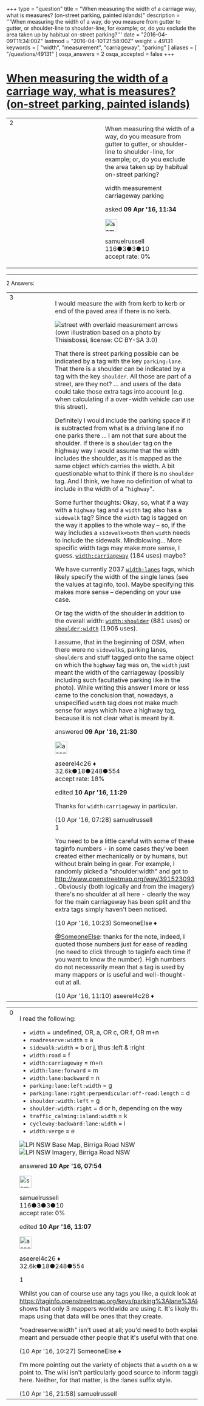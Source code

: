 +++
type = "question"
title = "When measuring the width of a carriage way, what is measures?  (on-street parking, painted islands)"
description = '''When measuring the width of a way, do you measure from gutter to gutter, or shoulder-line to shoulder-line, for example; or, do you exclude the area taken up by habitual on-street parking?'''
date = "2016-04-09T11:34:00Z"
lastmod = "2016-04-10T21:58:00Z"
weight = 49131
keywords = [ "width", "measurement", "carriageway", "parking" ]
aliases = [ "/questions/49131" ]
osqa_answers = 2
osqa_accepted = false
+++

<div class="headNormal">

# [When measuring the width of a carriage way, what is measures? (on-street parking, painted islands)](/questions/49131/when-measuring-the-width-of-a-carriage-way-what-is-measures-on-street-parking-painted-islands)

</div>

<div id="main-body">

<div id="askform">

<table id="question-table" style="width:100%;">
<colgroup>
<col style="width: 50%" />
<col style="width: 50%" />
</colgroup>
<tbody>
<tr>
<td style="width: 30px; vertical-align: top"><div class="vote-buttons">
<span id="post-49131-upvote" class="ajax-command post-vote up" rel="nofollow" title="I like this post (click again to cancel)"> </span>
<div id="post-49131-score" class="post-score" title="current number of votes">
2
</div>
<span id="post-49131-downvote" class="ajax-command post-vote down" rel="nofollow" title="I dont like this post (click again to cancel)"> </span> <span id="favorite-mark" class="ajax-command favorite-mark" rel="nofollow" title="mark/unmark this question as favorite (click again to cancel)"> </span>
<div id="favorite-count" class="favorite-count">
&#10;</div>
</div></td>
<td><div id="item-right">
<div class="question-body">
<p>When measuring the width of a way, do you measure from gutter to gutter, or shoulder-line to shoulder-line, for example; or, do you exclude the area taken up by habitual on-street parking?</p>
</div>
<div id="question-tags" class="tags-container tags">
<span class="post-tag tag-link-width" rel="tag" title="see questions tagged &#39;width&#39;">width</span> <span class="post-tag tag-link-measurement" rel="tag" title="see questions tagged &#39;measurement&#39;">measurement</span> <span class="post-tag tag-link-carriageway" rel="tag" title="see questions tagged &#39;carriageway&#39;">carriageway</span> <span class="post-tag tag-link-parking" rel="tag" title="see questions tagged &#39;parking&#39;">parking</span>
</div>
<div id="question-controls" class="post-controls">
&#10;</div>
<div class="post-update-info-container">
<div class="post-update-info post-update-info-user">
<p>asked <strong>09 Apr '16, 11:34</strong></p>
<img src="https://secure.gravatar.com/avatar/f31a532b1c1cfe1c45a34ef352ffac51?s=32&amp;d=identicon&amp;r=g" class="gravatar" width="32" height="32" alt="samuelrussell&#39;s gravatar image" />
<p><span>samuelrussell</span><br />
<span class="score" title="116 reputation points">116</span><span title="3 badges"><span class="badge1">●</span><span class="badgecount">3</span></span><span title="3 badges"><span class="silver">●</span><span class="badgecount">3</span></span><span title="10 badges"><span class="bronze">●</span><span class="badgecount">10</span></span><br />
<span class="accept_rate" title="Rate of the user&#39;s accepted answers">accept rate:</span> <span title="samuelrussell has no accepted answers">0%</span></p>
</div>
</div>
<div id="comments-container-49131" class="comments-container">
&#10;</div>
<div id="comment-tools-49131" class="comment-tools">
&#10;</div>
<div class="clear">
&#10;</div>
<div id="comment-49131-form-container" class="comment-form-container">
&#10;</div>
<div class="clear">
&#10;</div>
</div></td>
</tr>
</tbody>
</table>

------------------------------------------------------------------------

<div class="tabBar">

<span id="sort-top"></span>

<div class="headQuestions">

2 Answers:

</div>

</div>

<span id="49134"></span>

<div id="answer-container-49134" class="answer">

<table style="width:100%;">
<colgroup>
<col style="width: 50%" />
<col style="width: 50%" />
</colgroup>
<tbody>
<tr>
<td style="width: 30px; vertical-align: top"><div class="vote-buttons">
<span id="post-49134-upvote" class="ajax-command post-vote up" rel="nofollow" title="I like this post (click again to cancel)"> </span>
<div id="post-49134-score" class="post-score" title="current number of votes">
3
</div>
<span id="post-49134-downvote" class="ajax-command post-vote down" rel="nofollow" title="I dont like this post (click again to cancel)"> </span>
</div></td>
<td><div class="item-right">
<div class="answer-body">
<p>I would measure the with from kerb to kerb or end of the paved area if there is no kerb.</p>
<p><span><img src="//wiki.openstreetmap.org/w/images/thumb/1/16/Width_at_6044_-_Meiringen_-_Kirchgasse.jpg/500px-Width_at_6044_-_Meiringen_-_Kirchgasse.jpg" alt="street with overlaid measurement arrows" /></span><br />
<span class="small">(own illustration based on a photo by Thisisbossi, license: <span>CC BY-SA 3.0</span>)</span></p>
<p>That there is street parking possible can be indicated by a tag with the key <span><code>parking:lane</code></span>. That there is a shoulder can be indicated by a tag with the key <span><code>shoulder</code></span>. All those are part of a street, are they not? … and users of the data could take those extra tags into account (e.g. when calculating if a over-width vehicle can use this street).</p>
<p>Definitely I would include the parking space if it is subtracted from what is a driving lane if no one parks there ... I am not that sure about the shoulder. If there is a <code>shoulder</code> tag on the highway way I would assume that the width includes the shoulder, as it is mapped as the same object which carries the width. A bit questionable what to think if there is no <code>shoulder</code> tag. And I think, we have no definition of what to include in the width of a "<code>highway</code>".</p>
<p>Some further thoughts: Okay, so, what if a way with a <code>highway</code> tag and a <code>width</code> tag also has a <span><code>sidewalk</code></span> tag? Since the <code>width</code> tag is tagged on the way it applies to the whole way – so, if the way includes a <code>sidewalk=both</code> then <code>width</code> needs to include the sidewalk. Mindblowing... More specific width tags may make more sense, I guess. <a href="https://taginfo.openstreetmap.org/keys/?key=width:carriageway"><code>width:carriageway</code></a> (184 uses) maybe?</p>
<p>We have currently 2037 <a href="https://taginfo.openstreetmap.org/keys/width%3Alanes"><code>width:lanes</code></a> tags, which likely specify the width of the single <span>lanes</span> (see the values at taginfo, too). Maybe specifying this makes more sense – depending on your use case.</p>
<p>Or tag the width of the shoulder in addition to the overall width: <a href="https://taginfo.openstreetmap.org/keys/width%3Ashoulder"><code>width:shoulder</code></a> (881 uses) or <a href="https://taginfo.openstreetmap.org/keys/shoulder%3Awidth"><code>shoulder:width</code></a> (1906 uses).</p>
<p>I assume, that in the beginning of OSM, when there were no <code>sidewalk</code>s, parking lanes, <code>shoulder</code>s and stuff tagged onto the same object on which the <code>highway</code> tag was on, the <code>width</code> just meant the width of the carriageway (possibly including such facultative parking like in the photo). While writing this answer I more or less came to the conclusion that, nowadays, a unspecified <code>width</code> tag does not make much sense for ways which have a highway tag, because it is not clear what is meant by it.</p>
</div>
<div class="answer-controls post-controls">
&#10;</div>
<div class="post-update-info-container">
<div class="post-update-info post-update-info-user">
<p>answered <strong>09 Apr '16, 21:30</strong></p>
<img src="https://secure.gravatar.com/avatar/66f0dc05b44574e3894be07b0b37cf37?s=32&amp;d=identicon&amp;r=g" class="gravatar" width="32" height="32" alt="aseerel4c26&#39;s gravatar image" />
<p><span>aseerel4c26 ♦</span><br />
<span class="score" title="32615 reputation points"><span>32.6k</span></span><span title="18 badges"><span class="badge1">●</span><span class="badgecount">18</span></span><span title="248 badges"><span class="silver">●</span><span class="badgecount">248</span></span><span title="554 badges"><span class="bronze">●</span><span class="badgecount">554</span></span><br />
<span class="accept_rate" title="Rate of the user&#39;s accepted answers">accept rate:</span> <span title="aseerel4c26 has 169 accepted answers">18%</span> </br></p>
</img>
</div>
<div class="post-update-info post-update-info-edited">
<p><span> edited <strong>10 Apr '16, 11:29</strong> </span></p>
</div>
</div>
<div id="comments-container-49134" class="comments-container">
<span id="49141"></span>
<div id="comment-49141" class="comment">
<div id="post-49141-score" class="comment-score">
&#10;</div>
<div class="comment-text">
<p>Thanks for <code>width:carriageway</code> in particular.</p>
</div>
<div id="comment-49141-info" class="comment-info">
<span class="comment-age">(10 Apr '16, 07:28)</span> <span class="comment-user userinfo">samuelrussell</span>
</div>
</div>
<span id="49147"></span>
<div id="comment-49147" class="comment">
<div id="post-49147-score" class="comment-score">
1
</div>
<div class="comment-text">
<p>You need to be a little careful with some of these taginfo numbers - in some cases they've been created either mechanically or by humans, but without brain being in gear. For example, I randomly picked a "shoulder:width" and got to <a href="http://www.openstreetmap.org/way/391523093">http://www.openstreetmap.org/way/391523093</a> . Obviously (both logically and from the imagery) there's no shoulder at all here - clearly the way for the main carriageway has been split and the extra tags simply haven't been noticed.</p>
</div>
<div id="comment-49147-info" class="comment-info">
<span class="comment-age">(10 Apr '16, 10:23)</span> <span class="comment-user userinfo">SomeoneElse ♦</span>
</div>
</div>
<span id="49154"></span>
<div id="comment-49154" class="comment">
<div id="post-49154-score" class="comment-score">
&#10;</div>
<div class="comment-text">
<p><a href="http://help.openstreetmap.org/users/387/someoneelse"></a><a href="http://help.openstreetmap.org/users/387/someoneelse">@SomeoneElse</a>: thanks for the note, indeed, I quoted those numbers just for ease of reading (no need to click through to taginfo each time if you want to know the number). High numbers do not necessarily mean that a tag is used by many mappers or is useful and well-thought-out at all.</p>
</div>
<div id="comment-49154-info" class="comment-info">
<span class="comment-age">(10 Apr '16, 11:10)</span> <span class="comment-user userinfo">aseerel4c26 ♦</span>
</div>
</div>
</div>
<div id="comment-tools-49134" class="comment-tools">
&#10;</div>
<div class="clear">
&#10;</div>
<div id="comment-49134-form-container" class="comment-form-container">
&#10;</div>
<div class="clear">
&#10;</div>
</div></td>
</tr>
</tbody>
</table>

</div>

<span id="49143"></span>

<div id="answer-container-49143" class="answer answered-by-owner">

<table style="width:100%;">
<colgroup>
<col style="width: 50%" />
<col style="width: 50%" />
</colgroup>
<tbody>
<tr>
<td style="width: 30px; vertical-align: top"><div class="vote-buttons">
<span id="post-49143-upvote" class="ajax-command post-vote up" rel="nofollow" title="I like this post (click again to cancel)"> </span>
<div id="post-49143-score" class="post-score" title="current number of votes">
0
</div>
<span id="post-49143-downvote" class="ajax-command post-vote down" rel="nofollow" title="I dont like this post (click again to cancel)"> </span>
</div></td>
<td><div class="item-right">
<div class="answer-body">
<p>I read the following:</p>
<ul>
<li><code>width</code> = undefined, OR, a, OR c, OR f, OR m+n</li>
<li><code>roadreserve:width</code> = a</li>
<li><code>sidewalk:width</code> = b or j, thus :left &amp; :right</li>
<li><code>width:road</code> = f</li>
<li><code>width:carriageway</code> = m+n</li>
<li><code>width:lane:forward</code> = m</li>
<li><code>width:lane:backward</code> = n</li>
<li><code>parking:lane:left:width</code> = g</li>
<li><code>parking:lane:right:perpendicular:off-road:length</code> = d</li>
<li><code>shoulder:width:left</code> = g</li>
<li><code>shoulder:width:right</code> = d or h, depending on the way</li>
<li><code>traffic_calming:island:width</code> = k</li>
<li><code>cycleway:backward:lane:width</code> = i</li>
<li><code>width:verge</code> = e</li>
</ul>
<p><img src="/upfiles/width_1_Birriga_Road_NSW.png" alt="LPI NSW Base Map, Birriga Road NSW" /> <img src="/upfiles/width_2_Birriga_Road_NSW.jpg" alt="LPI NSW Imagery, Birriga Road NSW" /></p>
</div>
<div class="answer-controls post-controls">
&#10;</div>
<div class="post-update-info-container">
<div class="post-update-info post-update-info-user">
<p>answered <strong>10 Apr '16, 07:54</strong></p>
<img src="https://secure.gravatar.com/avatar/f31a532b1c1cfe1c45a34ef352ffac51?s=32&amp;d=identicon&amp;r=g" class="gravatar" width="32" height="32" alt="samuelrussell&#39;s gravatar image" />
<p><span>samuelrussell</span><br />
<span class="score" title="116 reputation points">116</span><span title="3 badges"><span class="badge1">●</span><span class="badgecount">3</span></span><span title="3 badges"><span class="silver">●</span><span class="badgecount">3</span></span><span title="10 badges"><span class="bronze">●</span><span class="badgecount">10</span></span><br />
<span class="accept_rate" title="Rate of the user&#39;s accepted answers">accept rate:</span> <span title="samuelrussell has no accepted answers">0%</span></p>
</img>
</div>
<div class="post-update-info post-update-info-edited">
<p><span> edited <strong>10 Apr '16, 11:07</strong> </span></p>
<img src="https://secure.gravatar.com/avatar/66f0dc05b44574e3894be07b0b37cf37?s=32&amp;d=identicon&amp;r=g" class="gravatar" width="32" height="32" alt="aseerel4c26&#39;s gravatar image" />
<p><span>aseerel4c26 ♦</span><br />
<span class="score" title="32615 reputation points"><span>32.6k</span></span><span title="18 badges"><span class="badge1">●</span><span class="badgecount">18</span></span><span title="248 badges"><span class="silver">●</span><span class="badgecount">248</span></span><span title="554 badges"><span class="bronze">●</span><span class="badgecount">554</span></span></p>
</img>
</div>
</div>
<div id="comments-container-49143" class="comments-container">
<span id="49148"></span>
<div id="comment-49148" class="comment">
<div id="post-49148-score" class="comment-score">
1
</div>
<div class="comment-text">
<p>Whilst you can of course use any tags you like, a quick look at the usage of <a href="https://taginfo.openstreetmap.org/keys/parking%3Alane%3Aleft%3Awidth">https://taginfo.openstreetmap.org/keys/parking%3Alane%3Aleft%3Awidth</a> shows that only 3 mappers worldwide are using it. It's likely that the only maps using that data will be ones that they create.</p>
<p>"roadreserve:width" isn't used at all; you'd need to both explain what it meant and persuade other people that it's useful with that one.</p>
</div>
<div id="comment-49148-info" class="comment-info">
<span class="comment-age">(10 Apr '16, 10:27)</span> <span class="comment-user userinfo">SomeoneElse ♦</span>
</div>
</div>
<span id="49162"></span>
<div id="comment-49162" class="comment">
<div id="post-49162-score" class="comment-score">
&#10;</div>
<div class="comment-text">
<p>I'm more pointing out the variety of objects that a <code>width</code> on a way might point to. The wiki isn't particularly good source to inform tagging style here. Neither, for that matter, is the :lanes suffix style.</p>
</div>
<div id="comment-49162-info" class="comment-info">
<span class="comment-age">(10 Apr '16, 21:58)</span> <span class="comment-user userinfo">samuelrussell</span>
</div>
</div>
</div>
<div id="comment-tools-49143" class="comment-tools">
&#10;</div>
<div class="clear">
&#10;</div>
<div id="comment-49143-form-container" class="comment-form-container">
&#10;</div>
<div class="clear">
&#10;</div>
</div></td>
</tr>
</tbody>
</table>

</div>

<div class="paginator-container-left">

</div>

</div>

</div>


